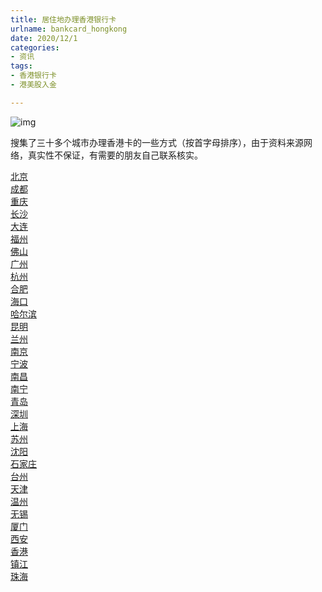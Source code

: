 ```yaml
---
title: 居住地办理香港银行卡
urlname: bankcard_hongkong
date: 2020/12/1
categories: 
- 资讯
tags:
- 香港银行卡
- 港美股入金

---
```


![img](http://www.vantagevisa.com.cn/Uploads/201910/5da6ec9de28ca.png)

搜集了三十多个城市办理香港卡的一些方式（按首字母排序），由于资料来源网络，真实性不保证，有需要的朋友自己联系核实。


<div class="ui-form-item ui-border-b"><a href="https://www.bluestonehk.com/m/help/info?aid=386">北京</a></div><div class="ui-form-item ui-border-b"><a href="https://www.bluestonehk.com/m/help/info?aid=387">成都</a></div><div class="ui-form-item ui-border-b"><a href="https://www.bluestonehk.com/m/help/info?aid=388">重庆</a></div><div class="ui-form-item ui-border-b"><a href="https://www.bluestonehk.com/m/help/info?aid=389">长沙</a></div><div class="ui-form-item ui-border-b"><a href="https://www.bluestonehk.com/m/help/info?aid=390">大连</a></div><div class="ui-form-item ui-border-b"><a href="https://www.bluestonehk.com/m/help/info?aid=391">福州</a></div><div class="ui-form-item ui-border-b"><a href="https://www.bluestonehk.com/m/help/info?aid=392">佛山</a></div><div class="ui-form-item ui-border-b"><a href="https://www.bluestonehk.com/m/help/info?aid=393">广州</a></div><div class="ui-form-item ui-border-b"><a href="https://www.bluestonehk.com/m/help/info?aid=394">杭州</a></div><div class="ui-form-item ui-border-b"><a href="https://www.bluestonehk.com/m/help/info?aid=395">合肥</a></div><div class="ui-form-item ui-border-b"><a href="https://www.bluestonehk.com/m/help/info?aid=396">海口</a></div><div class="ui-form-item ui-border-b"><a href="https://www.bluestonehk.com/m/help/info?aid=397">哈尔滨</a></div><div class="ui-form-item ui-border-b"><a href="https://www.bluestonehk.com/m/help/info?aid=398">昆明</a></div><div class="ui-form-item ui-border-b"><a href="https://www.bluestonehk.com/m/help/info?aid=399">兰州</a></div><div class="ui-form-item ui-border-b"><a href="https://www.bluestonehk.com/m/help/info?aid=400">南京</a></div><div class="ui-form-item ui-border-b"><a href="https://www.bluestonehk.com/m/help/info?aid=401">宁波</a></div><div class="ui-form-item ui-border-b"><a href="https://www.bluestonehk.com/m/help/info?aid=402">南昌</a></div><div class="ui-form-item ui-border-b"><a href="https://www.bluestonehk.com/m/help/info?aid=403">南宁</a></div><div class="ui-form-item ui-border-b"><a href="https://www.bluestonehk.com/m/help/info?aid=404">青岛</a></div><div class="ui-form-item ui-border-b"><a href="https://www.bluestonehk.com/m/help/info?aid=405">深圳</a></div><div class="ui-form-item ui-border-b"><a href="https://www.bluestonehk.com/m/help/info?aid=406">上海</a></div><div class="ui-form-item ui-border-b"><a href="https://www.bluestonehk.com/m/help/info?aid=407">苏州</a></div><div class="ui-form-item ui-border-b"><a href="https://www.bluestonehk.com/m/help/info?aid=408">沈阳</a></div><div class="ui-form-item ui-border-b"><a href="https://www.bluestonehk.com/m/help/info?aid=409">石家庄</a></div><div class="ui-form-item ui-border-b"><a href="https://www.bluestonehk.com/m/help/info?aid=410">台州</a></div><div class="ui-form-item ui-border-b"><a href="https://www.bluestonehk.com/m/help/info?aid=411">天津</a></div><div class="ui-form-item ui-border-b"><a href="https://www.bluestonehk.com/m/help/info?aid=412">温州</a></div><div class="ui-form-item ui-border-b"><a href="https://www.bluestonehk.com/m/help/info?aid=413">无锡</a></div><div class="ui-form-item ui-border-b"><a href="https://www.bluestonehk.com/m/help/info?aid=414">厦门</a></div><div class="ui-form-item ui-border-b"><a href="https://www.bluestonehk.com/m/help/info?aid=415">西安</a></div><div class="ui-form-item ui-border-b"><a href="https://www.bluestonehk.com/m/help/info?aid=416">香港</a></div><div class="ui-form-item ui-border-b"><a href="https://www.bluestonehk.com/m/help/info?aid=417">镇江</a></div><div class="ui-form-item ui-border-b"><a href="https://www.bluestonehk.com/m/help/info?aid=418">珠海</a></div></div>